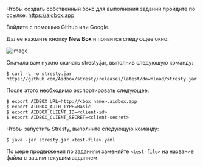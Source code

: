Чтобы создать собственный бокс для выполнения заданий пройдите по ссылке: https://aidbox.app

Войдите с помощью Github или Google.

Далее нажмите кнопку **New Box** и появится следующее окно:

![image](https://user-images.githubusercontent.com/18242717/66373087-72bcc300-e9b0-11e9-8aa4-efcdb59f3ec5.png)

Сначала вам нужно скачать stresty.jar, выполнив следующую команду:
```
$ curl -L -o stresty.jar https://github.com/Aidbox/stresty/releases/latest/download/stresty.jar
```
После этого необходимо экспортировать следующее:
```
$ export AIDBOX_URL=http://<box_name>.aidbox.app 
$ export AIDBOX_AUTH_TYPE=Basic
$ export AIDBOX_CLIENT_ID=<client-id>
$ export AIDBOX_CLIENT_SECRET=<client-secret>
```
Чтобы запустить Stresty, выполните следующую команду: 
```
$ java -jar stresty.jar <test-file>.yaml
```
По мере продвижения по заданиям заменяйте ```<test-file>``` на название файла с вашим текущим заданием.

